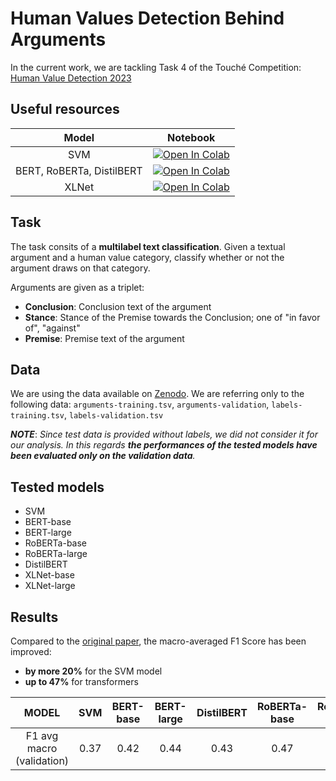 # Human Values Detection Behind Arguments
In the current work, we are tackling Task 4 of the Touché Competition: [Human Value Detection 2023](https://touche.webis.de/semeval23/touche23-web/index.html)

## Useful resources
| Model                | Notebook  |   
|:--------------------:|:---------:|
| SVM                  | [![Open In Colab](https://colab.research.google.com/assets/colab-badge.svg)](https://colab.research.google.com/drive/1d377Z66uSZdRQeBpjG4zmAvZZsc86yyG?usp=sharing)| 
| BERT, RoBERTa, DistilBERT | [![Open In Colab](https://colab.research.google.com/assets/colab-badge.svg)](https://colab.research.google.com/drive/1TU_xY9Bkjq5o_NxaWhAKybCdj3ndTNXN?usp=sharing)|  
| XLNet                | [![Open In Colab](https://colab.research.google.com/assets/colab-badge.svg)](https://colab.research.google.com/drive/1MxPhMs7wFDBk60h3YOBIt8yDyzEdsLxg?usp=sharing)| 

## Task
The task consits of a **multilabel text classification**. Given a textual argument and a human value category, classify whether or not the argument draws on that category.

Arguments are given as a triplet: 
- **Conclusion**: Conclusion text of the argument
- **Stance**: Stance of the Premise towards the Conclusion; one of "in favor of", "against"
- **Premise**: Premise text of the argument

## Data 
We are using the data available on [Zenodo](https://zenodo.org/record/7550385#.Y8wMquzMK3I).
We are referring only to the following data: `arguments-training.tsv`, `arguments-validation`, `labels-training.tsv`, `labels-validation.tsv`


***NOTE***: *Since test data is provided without labels, we did not consider it for our analysis. In this regards **the performances of the tested models have been evaluated only on the validation data**.*


## Tested models
- SVM
- BERT-base
- BERT-large
- RoBERTa-base
- RoBERTa-large
- DistilBERT
- XLNet-base
- XLNet-large

## Results
Compared to the [original paper](https://aclanthology.org/2022.acl-long.306.pdf), the macro-averaged F1 Score has been improved: 
- **by more 20%** for the SVM model
- **up to 47%** for transformers

| MODEL               | SVM  | BERT-base | BERT-large | DistilBERT | RoBERTa-base | RoBERTa-large | XLNet-base | XLNet-large |   
|:-------------------:|:----:|:---------:|:----------:|:----------:|:------------:|:-------------:|:----------:|:-----------:|
| F1 avg macro (validation) | 0.37 | 0.42      | 0.44       | 0.43       | 0.47         | 0.50          | 0.44       | 0.50        |   

